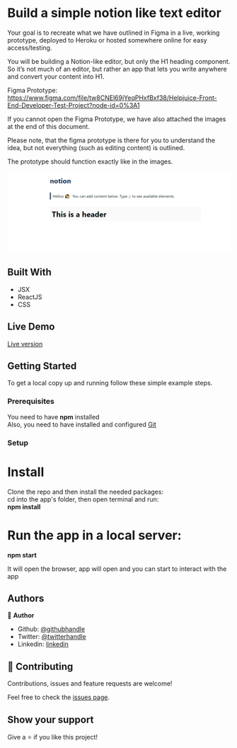 # Build a simple notion like text editor

Your goal is to recreate what we have outlined in Figma in a live, working prototype, deployed to Heroku or hosted somewhere online for easy access/testing. 

You will be building a Notion-like editor, but only the H1 heading component. So it’s not much of an editor, but rather an app that lets you write anywhere and convert your content into H1. 

Figma Prototype:  https://www.figma.com/file/tw8CNEl69jYeqPHxfBxf38/Helpjuice-Front-End-Developer-Test-Project?node-id=0%3A1 

If you cannot open the Figma Prototype, we have also attached the images at the end of this document. 

Please note, that the figma prototype is there for you to understand the idea, but not everything (such as editing content) is outlined.  

The prototype should function exactly like in the images. 


![screenshot](https://github.com/emmanuelkamala/notion-like-app/raw/main/docs/notion.png)

## Built With

- JSX
- ReactJS
- CSS

## Live Demo

<a href="https://notiontext.netlify.app/">Live version</a>

## Getting Started

To get a local copy up and running follow these simple example steps.

### Prerequisites
You need to have <strong>npm</strong> installed<br />
Also, you need to have installed and configured <a href="https://git-scm.com/">Git</a> 


### Setup

# Install
Clone the repo and then install the needed packages:<br />
 cd into the app's folder, then open terminal and run: <br />
 <strong>npm install</strong>

 # Run the app in a local server:

 <strong>npm start</strong>

 It will open the browser, app will open and you can start to interact with the app


## Authors

👤 **Author**

- Github: [@githubhandle](https://github.com/emmanuelkamala)
- Twitter: [@twitterhandle](https://twitter.com/ejkamala)
- Linkedin: [linkedin](https://linkedin.com/emmanuelkamala)

## 🤝 Contributing

Contributions, issues and feature requests are welcome!

Feel free to check the [issues page](issues/).

## Show your support

Give a ⭐️ if you like this project!
